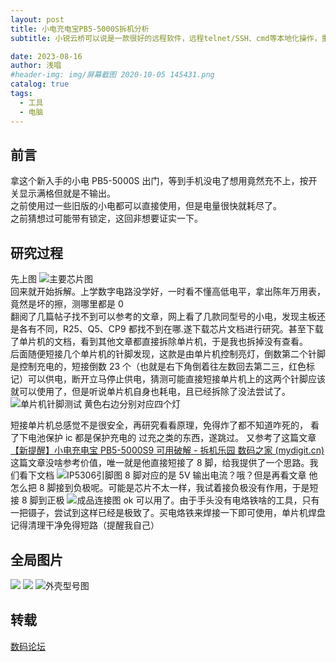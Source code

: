 ```yaml
---
layout: post
title: 小电充电宝PB5-5000S拆机分析
subtitle: 小锐云桥可以说是一款很好的远程软件，远程telnet/SSH、cmd等本地化操作，重点是可以实现本地化串口操作，远程桌面的功能也有。

date: 2023-08-16
author: 浅唱
#header-img: img/屏幕截图 2020-10-05 145431.png
catalog: true
tags:
  - 工具
  - 电脑
---
```


## 前言

拿这个新入手的小电 PB5-5000S 出门，等到手机没电了想用竟然充不上，按开关显示满格但就是不输出。  
之前使用过一些旧版的小电都可以直接使用，但是电量很快就耗尽了。  
之前猜想过可能带有锁定，这回非想要证实一下。

## 研究过程

先上图
![主要芯片图](/img/2023-08-16-23-58-21.png)  
回来就开始拆解。上学数字电路没学好，一时看不懂高低电平，拿出陈年万用表，竟然是坏的擦，测哪里都是 0  
翻阅了几篇帖子找不到可以参考的文章，网上看了几款同型号的小电，发现主板还是各有不同，R25、Q5、CP9 都找不到在哪.遂下载芯片文档进行研究。甚至下载了单片机的文档，看到其他文章都直接拆除单片机，于是我也拆掉没有查看。  
后面随便短接几个单片机的针脚发现，这款是由单片机控制亮灯，倒数第二个针脚是控制充电的，短接倒数 23 个（也就是右下角倒着往左数回去第二三，红色标记）可以供电，断开立马停止供电，猜测可能直接短接单片机上的这两个针脚应该就可以使用了，但是听说单片机自身也耗电，且已经拆除了没法尝试了。  
![单片机针脚测试](/img/2023-08-16-23-59-23.png)
黄色右边分别对应四个灯

短接单片机总感觉不是很安全，再研究看看原理，免得炸了都不知道咋死的，
看了下电池保护 ic 都是保护充电的 过充之类的东西，遂跳过。
又参考了这篇文章[【新提醒】小电充电宝 PB5-5000S9 可用破解 - 拆机乐园 数码之家 (mydigit.cn)](https://www.mydigit.cn/forum.php?mod=viewthread&tid=329910&highlight=%E5%B0%8F%E7%94%B5%2B%E7%94%B5%E5%AE%9D)
这篇文章没啥参考价值，唯一就是他直接短接了 8 脚，给我提供了一个思路。我们看下文档
![IP5306引脚图](/img/2023-08-17-00-00-12.png)
8 脚对应的是 5V 输出电流？哦？但是再看文章 他怎么把 8 脚接到负极呢。可能是芯片不太一样，我试着接负极没有作用，于是短接 8 脚到正极
![成品连接图](/img/2023-08-17-00-01-05.png)
ok 可以用了。由于手头没有电烙铁啥的工具，只有一把镊子，尝试到这样已经是极致了。买电烙铁来焊接一下即可使用，单片机焊盘记得清理干净免得短路（提醒我自己）

## 全局图片

![](/img/2023-08-17-00-01-42.png)
![](/img/2023-08-17-00-01-50.png)
![外壳型号图](/img/2023-08-17-00-02-01.png)

## 转载

[数码论坛](https://www.mydigit.cn/thread-407179-1-1.html)
